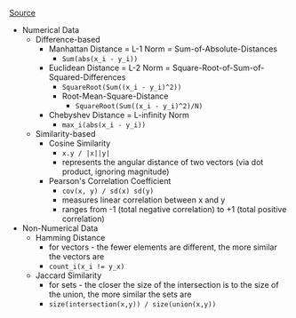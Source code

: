 [Source](https://numerics.mathdotnet.com/distance.html)

* Numerical Data
    * Difference-based
        * Manhattan Distance = L-1 Norm = Sum-of-Absolute-Distances
            * `Sum(abs(x_i - y_i))`
        * Euclidean Distance = L-2 Norm = Square-Root-of-Sum-of-Squared-Differences
            * `SquareRoot(Sum((x_i - y_i)^2))`
            * Root-Mean-Square-Distance
                * `SquareRoot(Sum((x_i - y_i)^2)/N)`
        * Chebyshev Distance = L-infinity Norm
            * `max_i(abs(x_i - y_i))`
    * Similarity-based
        * Cosine Similarity
            * `x.y / |x||y|`
            * represents the angular distance of two vectors (via dot product, ignoring magnitude)
        * Pearson's Correlation Coefficient
            * `cov(x, y) / sd(x) sd(y)`
            * measures linear correlation between x and y
            * ranges from -1 (total negative correlation) to +1 (total positive correlation)
* Non-Numerical Data
    * Hamming Distance
        * for vectors - the fewer elements are different, the more similar the vectors are
        * `count_i(x_i != y_x)`
    * Jaccard Similarity
        * for sets - the closer the size of the intersection is to the size of the union, the more similar the sets are
        * `size(intersection(x,y)) / size(union(x,y))`